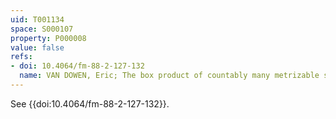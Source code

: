 ```yaml
---
uid: T001134
space: S000107
property: P000008
value: false
refs:
- doi: 10.4064/fm-88-2-127-132
  name: VAN DOWEN, Eric; The box product of countably many metrizable spaces need not be normal
---
```


See {{doi:10.4064/fm-88-2-127-132}}.
